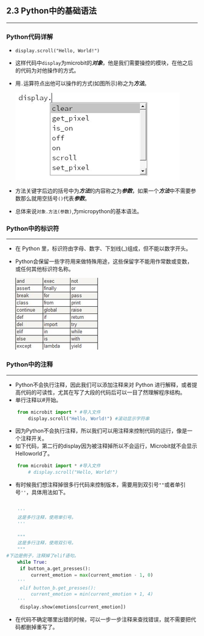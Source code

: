 ## 2.3 Python中的基础语法 ##
----------
### Python代码详解 ###


- `display.scroll("Hello, World!")`

- 这样代码中`display`为microbit的***对象***，他是我们需要操控的模块，在他之后的代码为对他操作的方式。
- 用`.`运算符点出他可以操作的方式(如图所示)称之为***方法***。

	![](./images/KO8uLnJ.jpg)

- 方法关键字后边的括号中为***方法***的内容称之为***参数***，如果一个***方法***中不需要参数那么就用空括号`()`代表***参数***。
- 总体来说`对象.方法(参数)`,为micropython的基本语法。

### Python中的标识符 ###
----------
- 在 Python 里，标识符由字母、数字、下划线(_)组成，但不能以数字开头。
- Python会保留一些字符用来做特殊用途，这些保留字不能用作常数或变数，或任何其他标识符名称。

	![](./images/6oLewbW.jpg)

### Python中的注释 ###
----------

- Python不会执行注释，因此我们可以添加注释来对 Python 进行解释，或者提高代码的可读性，尤其在写了大段的代码后可以一目了然理解程序结构。
- 单行注释以#开始。

```Python
	from microbit import * #导入文件
		display.scroll("Hello, World!") #滚动显示字符串
```

- 因为Python不会执行注释，所以我们可以用注释来控制代码的运行，像是一个注释开关。
- 如下代码，第二行的display因为被注释掉所以不会运行，Microbit就不会显示Helloworld了。

```Python
	from microbit import * #导入文件
		# display.scroll("Hello, World!") 
```

- 有时候我们想注释掉很多行代码来控制版本，需要用到双引号`""`或者单引号`''`，具体用法如下。

```Python

	'''
	这是多行注释，使用单引号。
	'''

	"""
	这是多行注释，使用双引号。
	"""
#下边是例子，注释掉了elif语句。
	while True:
   	 if button_a.get_presses():
   	     current_emotion = max(current_emotion - 1, 0)
	'''
   	 elif button_b.get_presses():
   	     current_emotion = min(current_emotion + 1, 4)
	'''
   	 display.show(emotions[current_emotion])	

```
- 在代码不确定哪里出错的时候，可以一步一步注释来查找错误，就不需要把代码都删掉重写了。
